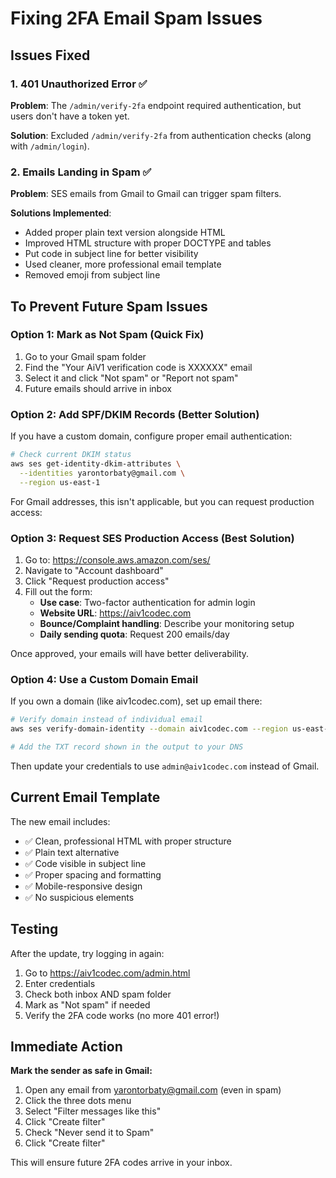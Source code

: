 # Fixing 2FA Email Spam Issues

## Issues Fixed

### 1. 401 Unauthorized Error ✅
**Problem**: The `/admin/verify-2fa` endpoint required authentication, but users don't have a token yet.

**Solution**: Excluded `/admin/verify-2fa` from authentication checks (along with `/admin/login`).

### 2. Emails Landing in Spam ✅
**Problem**: SES emails from Gmail to Gmail can trigger spam filters.

**Solutions Implemented**:
- Added proper plain text version alongside HTML
- Improved HTML structure with proper DOCTYPE and tables
- Put code in subject line for better visibility
- Used cleaner, more professional email template
- Removed emoji from subject line

## To Prevent Future Spam Issues

### Option 1: Mark as Not Spam (Quick Fix)
1. Go to your Gmail spam folder
2. Find the "Your AiV1 verification code is XXXXXX" email
3. Select it and click "Not spam" or "Report not spam"
4. Future emails should arrive in inbox

### Option 2: Add SPF/DKIM Records (Better Solution)
If you have a custom domain, configure proper email authentication:

```bash
# Check current DKIM status
aws ses get-identity-dkim-attributes \
  --identities yarontorbaty@gmail.com \
  --region us-east-1
```

For Gmail addresses, this isn't applicable, but you can request production access:

### Option 3: Request SES Production Access (Best Solution)
1. Go to: https://console.aws.amazon.com/ses/
2. Navigate to "Account dashboard"
3. Click "Request production access"
4. Fill out the form:
   - **Use case**: Two-factor authentication for admin login
   - **Website URL**: https://aiv1codec.com
   - **Bounce/Complaint handling**: Describe your monitoring setup
   - **Daily sending quota**: Request 200 emails/day
   
Once approved, your emails will have better deliverability.

### Option 4: Use a Custom Domain Email
If you own a domain (like aiv1codec.com), set up email there:

```bash
# Verify domain instead of individual email
aws ses verify-domain-identity --domain aiv1codec.com --region us-east-1

# Add the TXT record shown in the output to your DNS
```

Then update your credentials to use `admin@aiv1codec.com` instead of Gmail.

## Current Email Template

The new email includes:
- ✅ Clean, professional HTML with proper structure
- ✅ Plain text alternative
- ✅ Code visible in subject line
- ✅ Proper spacing and formatting
- ✅ Mobile-responsive design
- ✅ No suspicious elements

## Testing

After the update, try logging in again:
1. Go to https://aiv1codec.com/admin.html
2. Enter credentials
3. Check both inbox AND spam folder
4. Mark as "Not spam" if needed
5. Verify the 2FA code works (no more 401 error!)

## Immediate Action

**Mark the sender as safe in Gmail:**
1. Open any email from yarontorbaty@gmail.com (even in spam)
2. Click the three dots menu
3. Select "Filter messages like this"
4. Click "Create filter"
5. Check "Never send it to Spam"
6. Click "Create filter"

This will ensure future 2FA codes arrive in your inbox.

